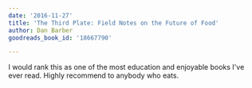```yaml
---
date: '2016-11-27'
title: 'The Third Plate: Field Notes on the Future of Food'
author: Dan Barber
goodreads_book_id: '18667790'

---
```

I would rank this as one of the most education and enjoyable books I've ever read. Highly recommend to anybody who eats.
